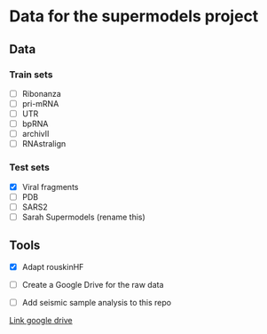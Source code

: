 # Data for the supermodels project
## Data
### Train sets
- [ ] Ribonanza
- [ ] pri-mRNA
- [ ] UTR
- [ ] bpRNA
- [ ] archivII
- [ ] RNAstralign

### Test sets
- [x] Viral fragments
- [ ] PDB
- [ ] SARS2
- [ ] Sarah Supermodels (rename this)

## Tools
 - [x] Adapt rouskinHF
 - [ ] Create a Google Drive for the raw data
 - [ ] Add seismic sample analysis to this repo


 [Link google drive](https://drive.google.com/drive/folders/1pKUBGlvcft4WsUSztaUCOXcyGi9a8NUy)
